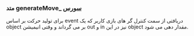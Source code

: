 <h3>
 متد generateMove_
<a class="ext-link" href="classes_Tetris_Gameplay.js.html#line24" >سورس</a>
</h3>
برای تولید حرکت بر اساس event دریافتی از سمت کنترل گر های بازی کاربر که یک object بر می گرداند و وقتی انیمیشن out و in نیز در این object مقدار دهی می شود.
